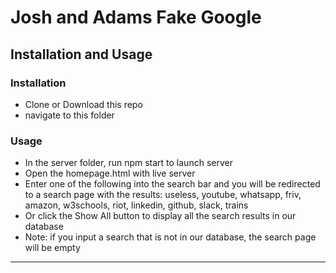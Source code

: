 # Josh and Adams Fake Google

## Installation and Usage

### Installation
- Clone or Download this repo
- navigate to this folder

### Usage
- In the server folder, run npm start to launch server
- Open the homepage.html with live server
- Enter one of the following into the search bar and you will be redirected to a search page with the results: useless, youtube, whatsapp, friv, amazon, w3schools, riot, linkedin, github, slack, trains
- Or click the Show All button to display all the search results in our database
- Note: if you input a search that is not in our database, the search page will be empty

***

